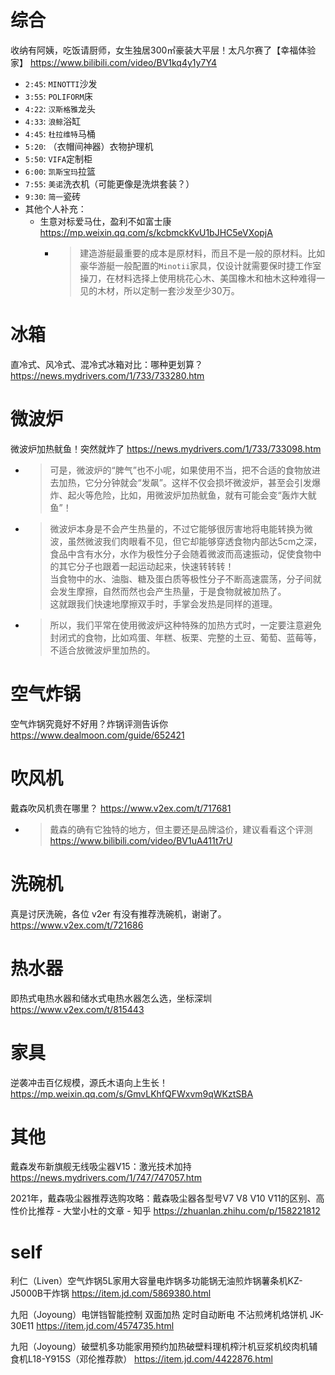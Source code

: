 
# 综合

收纳有阿姨，吃饭请厨师，女生独居300㎡豪装大平层！太凡尔赛了【幸福体验家】 https://www.bilibili.com/video/BV1kq4y1y7Y4
- `2:45`: `MINOTTI`沙发
- `3:55`: `POLIFORM`床
- `4:22`: `汉斯格雅`龙头
- `4:33`: `浪鲸`浴缸
- `4:45`: `杜拉维特`马桶
- `5:20`: （衣帽间神器）衣物护理机
- `5:50`: `VIFA`定制柜
- `6:00`: `凯斯宝玛`拉篮
- `7:55`: `美诺`洗衣机（可能更像是洗烘套装？）
- `9:30`: `简一`瓷砖
- 其他个人补充：
  * 生意对标爱马仕，盈利不如富士康 https://mp.weixin.qq.com/s/kcbmckKvU1bJHC5eVXopjA
    + > 建造游艇最重要的成本是原材料，而且不是一般的原材料。比如豪华游艇一般配置的`Minotii`家具，仅设计就需要保时捷工作室操刀，在材料选择上使用桃花心木、美国橡木和柚木这种难得一见的木材，所以定制一套沙发至少30万。

# 冰箱

直冷式、风冷式、混冷式冰箱对比：哪种更划算？ https://news.mydrivers.com/1/733/733280.htm

# 微波炉

微波炉加热鱿鱼！突然就炸了 https://news.mydrivers.com/1/733/733098.htm
- > 可是，微波炉的“脾气”也不小呢，如果使用不当，把不合适的食物放进去加热，它分分钟就会“发飙”。这样不仅会损坏微波炉，甚至会引发爆炸、起火等危险，比如，用微波炉加热鱿鱼，就有可能会变“轰炸大鱿鱼”！
- > 微波炉本身是不会产生热量的，不过它能够很厉害地将电能转换为微波，虽然微波我们肉眼看不见，但它却能够穿透食物内部达5cm之深，食品中含有水分，水作为极性分子会随着微波而高速振动，促使食物中的其它分子也跟着一起运动起来，快速转转转！ <br> 当食物中的水、油脂、糖及蛋白质等极性分子不断高速震荡，分子间就会发生摩擦，自然而然也会产生热量，于是食物就被加热了。 <br> 这就跟我们快速地摩擦双手时，手掌会发热是同样的道理。
- > 所以，我们平常在使用微波炉这种特殊的加热方式时，一定要注意避免封闭式的食物，比如鸡蛋、年糕、板栗、完整的土豆、葡萄、蓝莓等，不适合放微波炉里加热的。

# 空气炸锅

空气炸锅究竟好不好用？炸锅评测告诉你 https://www.dealmoon.com/guide/652421

# 吹风机

戴森吹风机贵在哪里？ https://www.v2ex.com/t/717681
- > 戴森的确有它独特的地方，但主要还是品牌溢价，建议看看这个评测 https://www.bilibili.com/video/BV1uA411t7rU

# 洗碗机

真是讨厌洗碗，各位 v2er 有没有推荐洗碗机，谢谢了。 https://www.v2ex.com/t/721686

# 热水器

即热式电热水器和储水式电热水器怎么选，坐标深圳 https://www.v2ex.com/t/815443

# 家具

逆袭冲击百亿规模，源氏木语向上生长！ https://mp.weixin.qq.com/s/GmvLKhfQFWxvm9qWKztSBA

# 其他

戴森发布新旗舰无线吸尘器V15：激光技术加持 https://news.mydrivers.com/1/747/747057.htm

2021年，戴森吸尘器推荐选购攻略：戴森吸尘器各型号V7 V8 V10 V11的区别、高性价比推荐 - 大堂小杜的文章 - 知乎 https://zhuanlan.zhihu.com/p/158221812

# self

利仁（Liven）空气炸锅5L家用大容量电炸锅多功能锅无油煎炸锅薯条机KZ-J5000B干炸锅 https://item.jd.com/5869380.html

九阳（Joyoung）电饼铛智能控制 双面加热 定时自动断电 不沾煎烤机烙饼机 JK-30E11 https://item.jd.com/4574735.html

九阳（Joyoung）破壁机多功能家用预约加热破壁料理机榨汁机豆浆机绞肉机辅食机L18-Y915S（邓伦推荐款） https://item.jd.com/4422876.html
